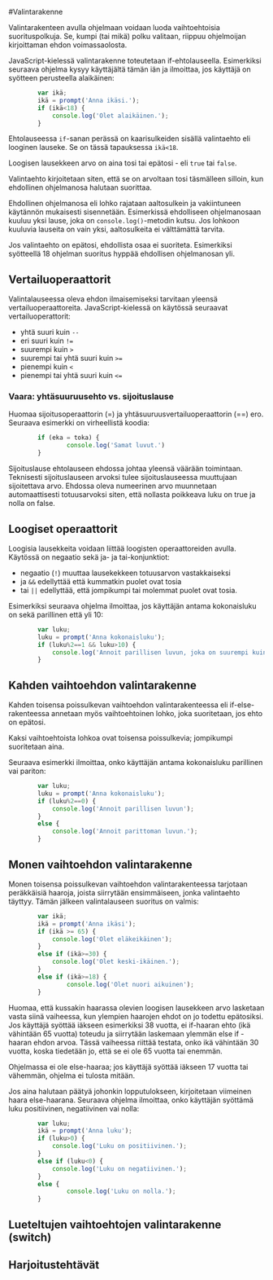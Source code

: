 #Valintarakenne

Valintarakenteen avulla ohjelmaan voidaan luoda vaihtoehtoisia suorituspolkuja.
Se, kumpi (tai mikä) polku valitaan, riippuu ohjelmoijan kirjoittaman ehdon voimassaolosta.

JavaScript-kielessä valintarakenne toteutetaan if-ehtolauseella. Esimerkiksi
seuraava ohjelma kysyy käyttäjältä tämän iän ja ilmoittaa,
jos käyttäjä on syötteen perusteella alaikäinen:

```javascript
        var ikä;
        ikä = prompt('Anna ikäsi.');
        if (ikä<18) {
            console.log('Olet alaikäinen.');
        }
```

Ehtolauseessa `if`-sanan perässä on kaarisulkeiden sisällä valintaehto eli looginen lauseke. Se on tässä
tapauksessa `ikä<18`.

Loogisen lausekkeen arvo on aina tosi tai epätosi - eli `true` tai `false`.

Valintaehto kirjoitetaan siten, että se on arvoltaan tosi täsmälleen silloin,
kun ehdollinen ohjelmanosa halutaan suorittaa.

Ehdollinen ohjelmanosa eli lohko rajataan aaltosulkein ja vakiintuneen käytännön
mukaisesti sisennetään. Esimerkissä ehdolliseen ohjelmanosaan kuuluu
yksi lause, joka on `console.log()`-metodin kutsu.
Jos lohkoon kuuluvia lauseita on vain yksi, aaltosulkeita ei välttämättä tarvita.

Jos valintaehto on epätosi, ehdollista osaa ei suoriteta. Esimerkiksi syötteellä 18 ohjelman
suoritus hyppää ehdollisen ohjelmanosan yli.

## Vertailuoperaattorit

Valintalauseessa oleva ehdon ilmaisemiseksi tarvitaan yleensä vertailuoperaattoreita. JavaScript-kielessä on käytössä seuraavat vertailuoperattorit:

- yhtä suuri kuin `--`
- eri suuri kuin `!=`
- suurempi kuin `>`
- suurempi tai yhtä suuri kuin `>=`
- pienempi kuin `<`
- pienempi tai yhtä suuri kuin `<=`

### Vaara: yhtäsuuruusehto vs. sijoituslause

Huomaa sijoitusoperaattorin (=) ja yhtäsuuruusvertailuoperaattorin (==) ero. Seuraava esimerkki on virheellistä koodia:
```javascript
        if (eka = toka) {
                console.log('Samat luvut.')
        }
```

Sijoituslause ehtolauseen ehdossa johtaa yleensä väärään toimintaan.
Teknisesti sijoituslauseen arvoksi tulee sijoituslauseessa muuttujaan sijoitettava arvo.
Ehdossa oleva numeerinen arvo muunnetaan automaattisesti totuusarvoksi siten, että nollasta poikkeava luku on true ja nolla on false.


## Loogiset operaattorit

Loogisia lausekkeita voidaan liittää loogisten operaattoreiden avulla. Käytössä on negaatio sekä ja- ja tai-konjunktiot:
- negaatio (`!`) muuttaa lausekekkeen totuusarvon vastakkaiseksi
- ja `&&` edellyttää että kummatkin puolet ovat tosia
- tai `||` edellyttää, että jompikumpi tai molemmat puolet ovat tosia.

Esimerkiksi seuraava ohjelma ilmoittaa, jos käyttäjän antama kokonaisluku on sekä parillinen että yli 10:

```javascript
        var luku;
        luku = prompt('Anna kokonaisluku');
        if (luku%2==1 && luku>10) {
            console.log('Annoit parillisen luvun, joka on suurempi kuin 10');
        }
```

## Kahden vaihtoehdon valintarakenne

Kahden toisensa poissulkevan vaihtoehdon valintarakenteessa eli if-else-rakenteessa annetaan myös vaihtoehtoinen lohko, joka suoritetaan, jos ehto on epätosi.

Kaksi vaihtoehtoista lohkoa ovat toisensa poissulkevia; jompikumpi suoritetaan aina.

Seuraava esimerkki ilmoittaa, onko käyttäjän antama kokonaisluku parillinen vai pariton:

```javascript
        var luku;
        luku = prompt('Anna kokonaisluku');
        if (luku%2==0) {
            console.log('Annoit parillisen luvun');
        }
        else {
            console.log('Annoit parittoman luvun.');
        }
```

## Monen vaihtoehdon valintarakenne

Monen toisensa poissulkevan vaihtoehdon valintarakenteessa tarjotaan peräkkäisiä haaroja, joista siirrytään ensimmäiseen, jonka valintaehto täyttyy.
Tämän jälkeen valintalauseen suoritus on valmis:
```javascript
        var ikä;
        ikä = prompt('Anna ikäsi');
        if (ikä >= 65) {
            console.log('Olet eläkeikäinen');
        }
        else if (ikä>=30) {
            console.log('Olet keski-ikäinen.');
        }
        else if (ikä>=18) {
                console.log('Olet nuori aikuinen');
        }
```

Huomaa, että kussakin haarassa olevien loogisen lausekkeen arvo lasketaan vasta siinä vaiheessa, kun ylempien
haarojen ehdot on jo todettu epätosiksi. Jos käyttäjä syöttää iäkseen esimerkiksi 38 vuotta, ei if-haaran ehto (ikä vähintään 65 vuotta) toteudu ja siirrytään laskemaan ylemmän else if -haaran ehdon arvoa. Tässä vaiheessa riittää testata, onko
ikä vähintään 30 vuotta, koska tiedetään jo, että se ei ole 65 vuotta tai enemmän.

Ohjelmassa ei ole else-haaraa; jos käyttäjä syöttää iäkseen 17 vuotta tai vähemmän, ohjelma ei tulosta mitään.

Jos aina halutaan päätyä johonkin lopputulokseen, kirjoitetaan viimeinen haara else-haarana. Seuraava ohjelma ilmoittaa, onko käyttäjän syöttämä luku positiivinen, negatiivinen vai nolla:
```javascript
        var luku;
        ikä = prompt('Anna luku');
        if (luku>0) {
            console.log('Luku on positiivinen.');
        }
        else if (luku<0) {
            console.log('Luku on negatiivinen.');
        }
        else {
                console.log('Luku on nolla.');
        }
```

## Lueteltujen vaihtoehtojen valintarakenne (switch)



## Harjoitustehtävät
